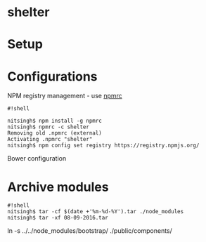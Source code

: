 shelter
===========

# Setup #

# Configurations #
NPM registry management - use [npmrc](https://www.npmjs.com/package/npmrc)

```
#!shell

nitsingh$ npm install -g npmrc
nitsingh$ npmrc -c shelter
Removing old .npmrc (external)
Activating .npmrc "shelter"
nitsingh$ npm config set registry https://registry.npmjs.org/
```

Bower configuration

# Archive modules #

```
#!shell
nitsingh$ tar -cf $(date +'%m-%d-%Y').tar ./node_modules
nitsingh$ tar -xf 08-09-2016.tar
```

ln -s ../../node_modules/bootstrap/ ./public/components/
